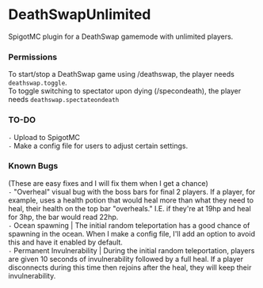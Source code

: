 # DeathSwapUnlimited
SpigotMC plugin for a DeathSwap gamemode with unlimited players.<br>

### Permissions
To start/stop a DeathSwap game using /deathswap, the player needs `deathswap.toggle`.<br>
To toggle switching to spectator upon dying (/specondeath), the player needs `deathswap.spectateondeath`<br>

### TO-DO
`-` Upload to SpigotMC<br>
`-` Make a config file for users to adjust certain settings.<br>

### Known Bugs
(These are easy fixes and I will fix them when I get a chance)<br>
`-` "Overheal" visual bug with the boss bars for final 2 players. If a player, for example, uses a health potion that would heal more than what they need to heal, their health on the top bar "overheals." I.E. if they're at 19hp and heal for 3hp, the bar would read 22hp.<br>
`-` Ocean spawning | The initial random teleportation has a good chance of spawning in the ocean. When I make a config file, I'll add an option to avoid this and have it enabled by default.<br>
`-` Permanent Invulnerability | During the initial random teleportation, players are given 10 seconds of invulnerability followed by a full heal. If a player disconnects during this time then rejoins after the heal, they will keep their invulnerability.<br>
